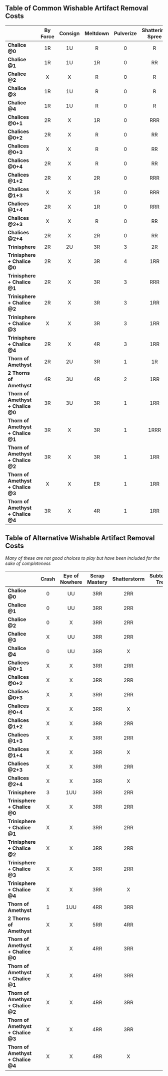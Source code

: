 

## Table of Common Wishable Artifact Removal Costs

|        |By Force|Consign|Meltdown|Pulverize|Shattering Spree|Void Snare|
|--------|:------:|:------:|:------:|:------:|:------:|:------:|
|**Chalice @0**|1R|1U|R|0|R|U|
|**Chalice @1**|1R|1U|1R|0|RR|X|
|**Chalice @2**|X|X|R|0|R|U|
|**Chalice @3**|1R|1U|R|0|R|U|
|**Chalice @4**|1R|1U|R|0|R|U|
|**Chalices @0+1**|2R|X|1R|0|RRR|X|
|**Chalices @0+2**|2R|X|R|0|RR|X|
|**Chalices @0+3**|X|X|R|0|RR|X|
|**Chalices @0+4**|2R|X|R|0|RR|X|
|**Chalices @1+2**|2R|X|2R|0|RRR|X|
|**Chalices @1+3**|X|X|1R|0|RRR|X|
|**Chalices @1+4**|2R|X|1R|0|RRR|X|
|**Chalices @2+3**|X|X|R|0|RR|X|
|**Chalices @2+4**|2R|X|2R|0|RR|X|
|**Trinisphere**|2R|2U|3R|3|2R|2U|
|**Trinisphere + Chalice @0**|2R|X|3R|4|1RR|X|
|**Trinisphere + Chalice @1**|2R|X|3R|3|RRR|X|
|**Trinisphere + Chalice @2**|2R|X|3R|3|1RR|X|
|**Trinisphere + Chalice @3**|X|X|3R|3|1RR|X|
|**Trinisphere + Chalice @4**|2R|X|4R|3|1RR|X|
|**Thorn of Amethyst**|2R|2U|3R|1|1R|1U|
|**2 Thorns of Amethyst**|4R|3U|4R|2|1RR|2U|
|**Thorn of Amethyst + Chalice @0**|3R|3U|3R|1|1RR|X|
|**Thorn of Amethyst + Chalice @1**|3R|X|3R|1|1RRR|X|
|**Thorn of Amethyst + Chalice @2**|3R|X|3R|1|1RR|X|
|**Thorn of Amethyst + Chalice @3**|X|X|ER|1|1RR|X|
|**Thorn of Amethyst + Chalice @4**|3R|X|4R|1|1RR|X|



## Table of Alternative Wishable Artifact Removal Costs

*Many of these are not good choices to play but have been included for the sake of completeness*  

|        |Crash|Eye of Nowhere|Scrap Mastery|Shatterstorm|Subterranean Tremors|Vandalblast|
|--------|:------:|:------:|:------:|:------:|:------:|:------:|
|**Chalice @0**|0|UU|3RR|2RR|4R|R|
|**Chalice @1**|0|UU|3RR|2RR|4R|X|
|**Chalice @2**|0|X|3RR|2RR|4R|R|
|**Chalice @3**|X|UU|3RR|2RR|4R|R|
|**Chalice @4**|0|UU|3RR|X|4R|R|
|**Chalices @0+1**|X|X|3RR|2RR|4R|X|
|**Chalices @0+2**|X|X|3RR|2RR|4R|4R|
|**Chalices @0+3**|X|X|3RR|2RR|4R|4R|
|**Chalices @0+4**|X|X|3RR|X|4R|4R|
|**Chalices @1+2**|X|X|3RR|2RR|4R|X|
|**Chalices @1+3**|X|X|3RR|2RR|4R|X|
|**Chalices @1+4**|X|X|3RR|X|4R|X|
|**Chalices @2+3**|X|X|3RR|2RR|4R|4R|
|**Chalices @2+4**|X|X|3RR|X|4R|4R|
|**Trinisphere**|3|1UU|3RR|2RR|4R|2R|
|**Trinisphere + Chalice @0**|X|X|3RR|2RR|4R|4R|
|**Trinisphere + Chalice @1**|X|X|3RR|2RR|4R|X|
|**Trinisphere + Chalice @2**|X|X|3RR|2RR|4R|4R|
|**Trinisphere + Chalice @3**|X|X|3RR|2RR|4R|4R|
|**Trinisphere + Chalice @4**|X|X|3RR|X|4R|4R|
|**Thorn of Amethyst**|1|1UU|4RR|3RR|5R|1R|
|**2 Thorns of Amethyst**|X|X|5RR|4RR|6R|6R|
|**Thorn of Amethyst + Chalice @0**|X|X|4RR|3RR|5R|5R|
|**Thorn of Amethyst + Chalice @1**|X|X|4RR|3RR|5R|X|
|**Thorn of Amethyst + Chalice @2**|X|X|4RR|3RR|5R|5R|
|**Thorn of Amethyst + Chalice @3**|X|X|4RR|3RR|5R|5R|
|**Thorn of Amethyst + Chalice @4**|X|X|4RR|X|5R|5R|
